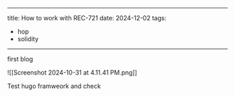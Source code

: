 
---
title: How to work with REC-721
date: 2024-12-02
tags:
- hop
- solidity
---


first blog

![[Screenshot 2024-10-31 at 4.11.41 PM.png]]



Test hugo framweork and check 


